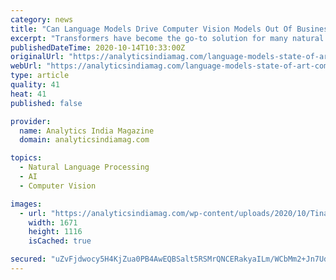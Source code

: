 ```yaml
---
category: news
title: "Can Language Models Drive Computer Vision Models Out Of Business"
excerpt: "Transformers have become the go-to solution for many natural language processing tasks but applications to computer vision remain limited."
publishedDateTime: 2020-10-14T10:33:00Z
originalUrl: "https://analyticsindiamag.com/language-models-state-of-art-computer-vision/"
webUrl: "https://analyticsindiamag.com/language-models-state-of-art-computer-vision/"
type: article
quality: 41
heat: 41
published: false

provider:
  name: Analytics India Magazine
  domain: analyticsindiamag.com

topics:
  - Natural Language Processing
  - AI
  - Computer Vision

images:
  - url: "https://analyticsindiamag.com/wp-content/uploads/2020/10/Tina-rataj.jpg"
    width: 1671
    height: 1116
    isCached: true

secured: "uZvFjdwocy5H4KjZua0PB4AwEQBSalt5RSMrQNCERakyaILm/WCbMm2+Jn7UdJ5ldreHQMERoVZI3fmEb0L+zVRczvMKG0LwYn9PiXY4Iuuup2GVifLqXMUuvZnDg91YQfy1GstvQQLdrQcunHeOzixAnAVoXNq51RrrVLU8mUYK2cryRwm/gLAX/fEftE7xLGZTsDDqczCdW20yWdIqGLpdCwfkwUzjejgFFVtJbArr+sVdFqstiu/JxgK7FYhI/bteCuQbwpp0WuxVBrUFOnYY/TUmtce7vdyp7rgSwMssZHkoNKGaYh7phriv8oQbAEmhTdB6kb8aSo+5qmvw/21jrf6C03vpAHahV7HjtNU=;Ank4aLeDjxnuCBuKsCB/Ag=="
---
```


